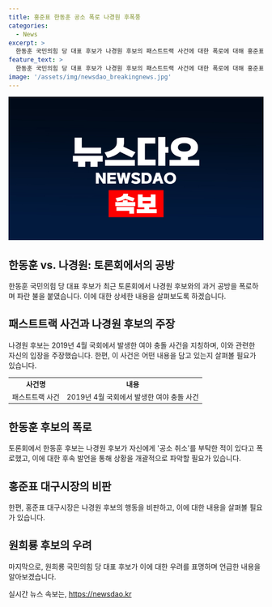 ```yaml
---
title: 홍준표 한동훈 공소 폭로 나경원 후폭풍
categories:
  - News
excerpt: >
  한동훈 국민의힘 당 대표 후보가 나경원 후보의 패스트트랙 사건에 대한 폭로에 대해 홍준표 대구시장이 비난과 비판을 했다. 홍 시장은 공수처와 비례대표제에 대한 이야기를 함께하며 정치적 입장을 밝혀, 윤석열 대통령을 비판했다. 이에 나경원 후보는 이를 퇴짜를 맞은 것으로 묘사하며, 한동훈 후보의 입이 보수 진영을 낭떠러지로 내몰고 있다고 주장했다. 원희룡 국민의힘 당 대표 후보도 마찬가지로 상황을 우려했다. 
feature_text: >
  한동훈 국민의힘 당 대표 후보가 나경원 후보의 패스트트랙 사건에 대한 폭로에 대해 홍준표 대구시장이 비난과 비판을 했다. 홍 시장은 공수처와 비례대표제에 대한 이야기를 함께하며 정치적 입장을 밝혀, 윤석열 대통령을 비판했다. 이에 나경원 후보는 이를 퇴짜를 맞은 것으로 묘사하며, 한동훈 후보의 입이 보수 진영을 낭떠러지로 내몰고 있다고 주장했다. 원희룡 국민의힘 당 대표 후보도 마찬가지로 상황을 우려했다. 
image: '/assets/img/newsdao_breakingnews.jpg'
---
```


<p><img src="/assets/img/newsdao_breakingnews.jpg" alt="ranknews 속보" /></p>

<h2 data-ke-size="size26">한동훈 vs. 나경원: 토론회에서의 공방</h2>

<p data-ke-size="size16">한동훈 국민의힘 당 대표 후보가 최근 토론회에서 나경원 후보와의 과거 공방을 폭로하며 파란 불을 붙였습니다. 이에 대한 상세한 내용을 살펴보도록 하겠습니다.</p>

<h2 data-ke-size="size26">패스트트랙 사건과 나경원 후보의 주장</h2>

<p data-ke-size="size16">나경원 후보는 2019년 4월 국회에서 발생한 여야 충돌 사건을 지칭하며, 이와 관련한 자신의 입장을 주장했습니다. 한편, 이 사건은 어떤 내용을 담고 있는지 살펴볼 필요가 있습니다.</p>

<table>
    <tr>
        <td style="text-align: center; height: 17px;"><b>사건명</b></td>
        <td style="text-align: center; height: 17px;"><b>내용</b></td>
    </tr>
    <tr>
        <td style="text-align: center;">패스트트랙 사건</td>
        <td style="text-align: center;">2019년 4월 국회에서 발생한 여야 충돌 사건</td>
    </tr>
</table>

<h2 data-ke-size="size26">한동훈 후보의 폭로</h2>

<p data-ke-size="size16">토론회에서 한동훈 후보는 나경원 후보가 자신에게 '공소 취소'를 부탁한 적이 있다고 폭로했고, 이에 대한 후속 발언을 통해 상황을 개괄적으로 파악할 필요가 있습니다.</p>

<h2 data-ke-size="size26">홍준표 대구시장의 비판</h2>

<p data-ke-size="size16">한편, 홍준표 대구시장은 나경원 후보의 행동을 비판하고, 이에 대한 내용을 살펴볼 필요가 있습니다.</p>

<h2 data-ke-size="size26">원희룡 후보의 우려</h2>

<p data-ke-size="size16">마지막으로, 원희룡 국민의힘 당 대표 후보가 이에 대한 우려를 표명하며 언급한 내용을 알아보겠습니다.</p>
실시간 뉴스 속보는, <a href="https://newsdao.kr" rel="dofollow">https://newsdao.kr</a>


